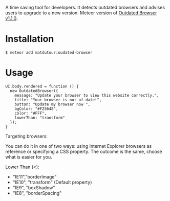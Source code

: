 A time saving tool for developers. It detects outdated browsers and advises users to upgrade to a new version.
Meteor version of [Outdated Browser v1.1.0](https://github.com/burocratik/outdated-browser).

Installation
============

    $ meteor add matdutour:oudated-browser

Usage
=====

    UI.body.rendered = function () {
      new OutdatedBrowser({
        message: "Update your browser to view this website correctly.",
        title: "Your browser is out-of-date!",
        button: "Update my browser now ",
        bgColor: "#F25648",
        color: "#FFF",
        lowerThan: "transform"
      });
    }
    
Targeting browsers:

  You can do it in one of two ways: using Internet Explorer browsers as reference or specifying a CSS property. The outcome is the same, choose what is easier for you.

  Lower Than (<):
  * "IE11","borderImage"
  * "IE10", "transform" (Default property)
  * "IE9", "boxShadow"
  * "IE8", "borderSpacing"
	
